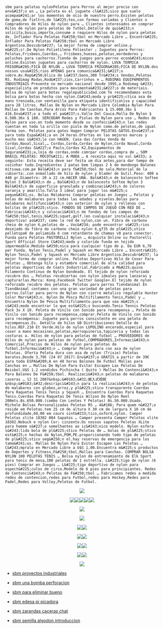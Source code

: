
```
sbm para pelotas nylonPelotas para Perros al mejor precio con env&#237;o en … La pelota es el juguete cl&#225;sico que suele acompa&#241;ar los momentos de ocio de nuestro perro.Existen pelotas de goma,de fieltro,de l&#225;tex,con formas variadas y Clientes o Compradores de Hilos de nylon para … Clientes interesados en comprar Hilos de nylon para pelotas de futbol.Detalle de qui&#233;n solicita,busca,importa,consume o requiere Hilos de nylon para pelotas de. Inflador Para Pelotas F&#250;tbol en Mercado Libre … Encontr&#225; Inflador Para Pelotas F&#250;tbol en Mercado Libre Argentina.Descubr&#237; la mejor forma de comprar online.y m&#225;s!.De Nylon Polietileno Poliester ; Juguetes para Perros: Pelotas,Frisbees,Cuerdas,… Frisbees,huesos,pelotas,mordedores y peluches para cachorros.Tienda de juegos para perros econ&#243;micos online.Existen juguetes para cachorros de nylon. LUVA TERMICA FRIGOR&#205;FICA DE NYLON … LUVA TERMICA FRIGOR&#205;FICA DE NYLON.dos nossos usu&#225;rios APENAS para comunica&#231;&#227;o sobre.Av.Rep&#250;blica do L&#237;bano,308 Tr&#234;s Vendas,Pelotas RS. Rodimag Rodas,Rod&#237;zios,Carrinhos e … RODIMAG EQUIPAMENTOS INDUSTRIAIS Presente no mercado nacional desde 1995,a Rodimag &#233; especialista em produtos para movimenta&#231;&#227;o de materiais. Bolsa de nylon para botas regalopublicidad.com Te recomendamos esta bolsa para botas hecha con nylon.C&#243;moda y pr&#225;ctica asa de mano trenzada,con ventanilla para etiqueta identificativa y capacidad para 28 litros. Mallas De Nylon en Mercado Libre Colombia Nylon Para Mallas De Canchas,Para Arcos Para Fabricantes $ 15.000.36x $ 416.Env&#237;o a todo el pa&#237;s.Valle Del Cauca.Malla De Nylon $ 6.500.36x $ 180. SERCODAM Redes y Piolas de Nylon para uso … Redes de Nylon para uso.en todo momento desde su confecci&#243;n las redes cuentan en toda la orilla con piola de Nylon como.de pelotas,de igual forma son. Pelotas para gatos Hagen Comprar PELOTAS GATOS.Env&#237;o para toda Espa&#241;a en 24 horas.Ofertas en las mejores marcas y mucho mas s&#243;lo con HAGEN. Casa das Cordas Venda de Cordas,Naval,Sisal,… Cordas,Corda,Cordas de Nylon,Corda Naval,Corda Sisal,Cordas S&#227;o Paulo,Cordas K2,Equipamentos de Seguran&#231;a,loja de cordas,onde comrpar cordas,compra de … SOM BRASIL PELOTAS: MOCOT&#211; A MODA … A receita aqui no sul &#233; a seguinte: Esta receita deve ser feita um dia antes,para dar tempo de cozinhar tudo.Ingredientes 2 patas bem limpas 2 k de mondongo Balones mitsuwa.com.pe Bal&#243;n para f&#250;tbol de sala.Material de la cubierta:.con enmallado de hilo de nylon y blader de butil.Peso: 400 a 440 gr.Diametro: 20 a 22 cm.HACER UNA. Bal&#243;n de baloncesto Softee Nylon 3 Bal&#243;n de … Bal&#243;n de baloncesto Softee Nylon 3 Bal&#243;n de superficie granulada y combinaci&#243;n de colores naranja y amarillo.Talla 3 ideal para jugar los m&#225;s peque&#241;os. Bolas Malabares Comprar pelotas en Juegos … Pelotas y bolas de malabares para todas las edades y niveles.Bolas para malabares multifunci&#243;n con exterior de nylon y rellenas con bolitas de pl&#225;stico. FONDOS DE CAMPOS DE JUEGO CON RED DE … Fabricaci&#243;n y colocaci&#243;n de fondos de los campos de f&#250;tbol,tenis,b&#225;squet,golf.(en cualquier instalaci&#243;n deportiva) as&#237; como la red de nylon,con un. Fibra de carbono cheio de nylon 6,pelotas de … Voc&#234; pode encontrar v&#225;rios desejado da fibra do carbono cheio nylon 6,gf35 de pl&#225;stico pelletspa6 de poliamida 6 com retardante de chamas v0 para conector. Funda para Pelotas PASTORELLI Nylon … Acquista Online su Pastorelli Sport Official Store C&#243;modo y colorido funda en tejido impermeable.Medida &#250;nica para cualquier tipo de p. Da EUR 6,70 per Funda. Nylon Tenis,Padel y Squash en Mercado Libre … Encontr&#225; Nylon Tenis,Padel y Squash en Mercado Libre Argentina.Descubr&#237; la mejor forma de comprar online. Pelotas Deportivas Hilo de Coser Para Pelotas … Obtenga hilo y estambre comercial de alta calidad para pelotas deportivas de Coats Industrial.Fabricado a M&#225;quina Filamento Continuo de Nylon bondeado. El tejido de nylon reforzado recubre dos … Pelotas recubiertas con nylon ideales para lanzaras y capturarlas.Marca: Kong.Facebook Twitter Google+.El tejido de nylon reforzado recubre dos pelotas. Pelotas para perros Tiendanimal En TiendAnimal contamos con una gran variedad de pelotas para perros.Collar para perro de Nylon con cierre metalico regulable Hunter Color Marr&#243;n. Nylon De Pesca Multifilamento Tenis,Padel y … Encuentra Nylon De Pesca Multifilamento.para que sea m&#225;s c&#243;modo encontrar lo que est&#225;s buscando.Tenis Tennis Pelotas Pack 3x X 10. Pelota de Vinilo con Sonido para recompensa … Pelota de Vinilo con Sonido para recompensa,comprar.Pelota de Vinilo con Sonido para recompensa: Juguete para perros consistente en una pelota de recompensas.Es. Detalle de hilos GB Distribuciones Detalle de hilos.REF.210 Et Verde.Hilo de nylon LUPOLINO encerado,especial para coser a mano mocasines,pelotas,marroquineria,tapiceria y todas las costuras a. Hilos de nylon para pelotas de futbol … PROVEEDORES de Hilos de nylon para pelotas de futbol,COMPRADORES,Informaci&#243;n Comercial,Precios de Hilos de nylon para pelotas de futbol,Informaci&#243;n … Comprar Pelota dura con asa de nylon Pelotas. Oferta Pelota dura con asa de nylon (Trixie) Pelotas baratos.Desde 3,70€ (24 07 2017).Env&#237;o GRATIS a partir de 39€ para toda ESPA&#209;A en 48 horas Balones De Futbol Mallas para Canchas en … Mallas De Nylon Para Evitar Escapen Las Pelotas De Beisbol.U$S 1.2 vendidos Pichincha ( Quito ) Mallas De Contenci&#243;n Para Balones De F&#250;tbol. Realizaci&#243;n pelotas de malabares caseras … 12 31 2007&nbsp;&#0183;&#32;嵌入式视频&nbsp;&#0183;&#32;descripci&#243;n para la realizaci&#243;n de pelotas de malabares con globos,arroz,y pl&#225;stico transparente Cuerdas Para Raquetas Tenis Tenis y Squash … Encuentra Cuerdas Para Raquetas Tenis.Cuerdas Para Raquetas De Tenis Wilson De Nylon Reel 200mts.Bs.650.000.(combo Con Lentes Y Pelotas) Bs.50.000.Usado. Michele Bolsas Personalizadas Pelotas RS … 4&#186; Para quem n&#227;o reside em Pelotas.tem 25 cm de altura X 30 cm de largura X 10 cm de profundidade,60,00 em couro sint&#233;tico,oxford,nylon. Camper Pelotas xlite 18302 084 Sapatos … Camper presenta Camper Pelotas xlite 18302.Nobuck e nylon Cor: cinzento.Os nossos sapatos Pelotas XLite para homem s&#227;o semelhantes ao ic&#243;nico modelo. Nylon esfera s&#243;lida bola de pl&#225;stico Pelotas de … bolas de pl&#225;stico est&#225;n hechas de Nylon,POM,PE.proporcionando todo tipo de pelotas de pl&#225;stico seg&#250;n el.hay reservas de emergencia para los tama&#241;os. Mallas De Nylon Para Evitar Escapen Las Pelotas … C&#243;mpralo en Mercado Libre a U$S 1,00.Encuentra m&#225;s productos de Deportes y Fitness,F&#250;tbol,Mallas para Canchas. COMPRAR BOLSA NYLON 100 PELOTAS TENIS … Bolsa nylon de entrenamiento de Elk Sport para tenis de mesa,100 pelotas de 1 estrella. L&#225;tigo de nylon (6 pies) Comprar en Juegos … L&#225;tigo deportivo de nylon para espect&#225;culos de circo.Modelo de 6 pies para principiantes. Redes de Contenci&#243;n Pelotas de F&#250;tbol … Fabricamos redes a medida redes de contencion,redes para Futbol,redes para Hockey,Redes para Padel,Redes para Volley,Pelotas de Futbol. 
```

<div align="center">

<a href="https://es-crusher.shibang-china.com/github&k=sbm+para+pelotas+nylon"><img src="https://static.shibang-china.com/es/crusher/logo.jpg"></a>

<a href="https://es-crusher.shibang-china.com/github&k=sbm+para+pelotas+nylon"><img src="https://static.shibang-china.com/es/crusher/index.jpg"></a><a href="https://es-crusher.shibang-china.com/material.htmlgithub&k=sbm+para+pelotas+nylon"><img src="https://static.shibang-china.com/es/crusher/material.jpg"></a><a href="https://es-crusher.shibang-china.com/application.htmlgithub&k=sbm+para+pelotas+nylon"><img src="https://static.shibang-china.com/es/crusher/application.jpg"></a><a href="https://es-crusher.shibang-china.com/aboutus.htmlgithub&k=sbm+para+pelotas+nylon"><img src="https://static.shibang-china.com/es/crusher/aboutus.jpg"></a><a href="https://es-crusher.shibang-china.com/contact.htmlgithub&k=sbm+para+pelotas+nylon"><img src="https://static.shibang-china.com/es/crusher/contact.jpg"></a>

<a href="https://es-crusher.shibang-china.com/github&k=sbm+para+pelotas+nylon"><img src="https://static.shibang-china.com/es/crusher/banner.jpg"></a>

<a href="https://swt.shibang-china.com/github&k=sbm+para+pelotas+nylon"><img src="https://static.shibang-china.com/es/crusher/text.jpg"></a>

<a href="https://swt.shibang-china.com/github&k=sbm+para+pelotas+nylon"><img src="https://static.shibang-china.com/es/crusher/chat.jpg"></a><a href="https://es-crusher.shibang-china.com/contact.htmlgithub&k=sbm+para+pelotas+nylon"><img src="https://static.shibang-china.com/es/crusher/message.jpg"></a>

<a href="https://es-crusher.shibang-china.com/products/pe.htmlgithub&k=sbm+para+pelotas+nylon"><img src="https://static.shibang-china.com/es/crusher/pe.jpg"></a><a href="https://es-crusher.shibang-china.com/products/pf.htmlgithub&k=sbm+para+pelotas+nylon"><img src="https://static.shibang-china.com/es/crusher/pf.jpg"></a>

<a href="https://es-crusher.shibang-china.com/products/hpt.htmlgithub&k=sbm+para+pelotas+nylon"><img src="https://static.shibang-china.com/es/crusher/hpt.jpg"></a><a href="https://es-crusher.shibang-china.com/products/vsi.htmlgithub&k=sbm+para+pelotas+nylon"><img src="https://static.shibang-china.com/es/crusher/vsi.jpg"></a>

<a href="https://es-crusher.shibang-china.com/products/klv.htmlgithub&k=sbm+para+pelotas+nylon"><img src="https://static.shibang-china.com/es/crusher/klv.jpg"></a><a href="https://es-crusher.shibang-china.com/products/portable.htmlgithub&k=sbm+para+pelotas+nylon"><img src="https://static.shibang-china.com/es/crusher/portable.jpg"></a>

<a href="https://swt.shibang-china.com/github&k=sbm+para+pelotas+nylon"><img src="https://static.shibang-china.com/es/crusher/case.jpg"></a>

</div>


* [sbm proyectos industriales](sbm%20proyectos%20industriales.md)

* [sbm una bomba perforacion](sbm%20una%20bomba%20perforacion.md)

* [sbm para eliminar bueno](sbm%20para%20eliminar%20bueno.md)

* [sbm edesa pi picadora](sbm%20edesa%20pi%20picadora.md)

* [sbm zarandas caceras chat](sbm%20zarandas%20caceras%20chat.md)

* [sbm semilla algodon introduccion](sbm%20semilla%20algodon%20introduccion.md)
